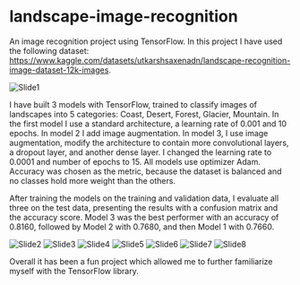# landscape-image-recognition
An image recognition project using TensorFlow. In this project I have used the following dataset: https://www.kaggle.com/datasets/utkarshsaxenadn/landscape-recognition-image-dataset-12k-images.

![Slide1](https://github.com/shimbarashamba/landscape-image-recognition/assets/73606183/1042b44f-b024-41b1-affa-76190cdc15d3)

I have built 3 models with TensorFlow, trained to classify images of landscapes into 5 categories: Coast, Desert, Forest, Glacier, Mountain. In the first model I use a standard architecture, a learning rate of 0.001 and 10 epochs. In model 2 I add image augmentation. In model 3, I use image augmentation, modify the architecture to contain more convolutional layers, a dropout layer, and another dense layer. I changed the learning rate to 0.0001 and number of epochs to 15. All models use optimizer Adam. Accuracy was chosen as the metric, because the dataset is balanced and no classes hold more weight than the others.

After training the models on the training and validation data, I evaluate all three on the test data, presenting the results with a confusion matrix and the accuracy score. Model 3 was the best performer with an accuracy of 0.8160, followed by Model 2 with 0.7680, and then Model 1 with 0.7660. 


![Slide2](https://github.com/shimbarashamba/landscape-image-recognition/assets/73606183/1f67473c-a7e7-44e4-8756-06c37292f94a)
![Slide3](https://github.com/shimbarashamba/landscape-image-recognition/assets/73606183/f71b1acb-a388-4241-bf77-f28ee62ccca1)
![Slide4](https://github.com/shimbarashamba/landscape-image-recognition/assets/73606183/86a401b0-5db5-4f21-9ee2-ef3b821b00f7)
![Slide5](https://github.com/shimbarashamba/landscape-image-recognition/assets/73606183/d6ca190b-f5d5-4e2b-a5ec-63b49fc831ca)
![Slide6](https://github.com/shimbarashamba/landscape-image-recognition/assets/73606183/4fed2716-50da-4bdd-86f0-2109cb4c13cd)
![Slide7](https://github.com/shimbarashamba/landscape-image-recognition/assets/73606183/963b7bcb-a3a9-49ed-9949-2fbfe1ddc361)
![Slide8](https://github.com/shimbarashamba/landscape-image-recognition/assets/73606183/2a219e5c-52f5-4409-b25d-4a12dd67e3a2)

Overall it has been a fun project which allowed me to further familiarize myself with the TensorFlow library.
